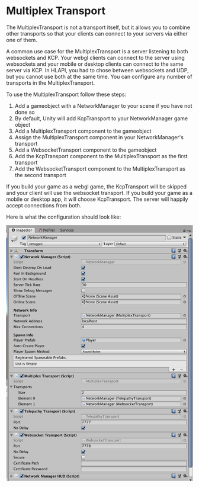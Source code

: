 # Multiplex Transport

The MultiplexTransport is not a transport itself,  but it allows you to combine other transports so that your clients can connect to your servers via either one of them.

A common use case for the MultiplexTransport is a server listening to both websockets and KCP.  Your webgl clients can connect to the server using websockets and your mobile or desktop clients can connect to the same server via KCP.  In HLAPI,  you had to chose between websockets and UDP, but you cannot use both at the same time. You can configure any number of transports in the MultiplexTransport.

To use the MultiplexTransport follow these steps:

1. Add a gameobject with a NetworkManager to your scene if you have not done so
2. By default, Unity will add KcpTransport to your NetworkManager game object
3. Add a MultiplexTransport component to the gameobject
4. Assign the MultiplexTransport component in your NetworkManager's transport
5. Add a WebsocketTransport component to the gameobject
6. Add the KcpTransport component to the MultiplexTransport as the first transport
7. Add the WebsocketTransport component to the MultiplexTransport as the second transport

If you build your game as a webgl game,  the KcpTransport will be skipped and your client will use the websocket transport.   If you build your game as a mobile or desktop app,  it will choose KcpTransport. The server will happily accept connections from both.

Here is what the configuration should look like:

![Multiplex Example](MultiplexSample.png)
